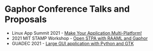 # Gaphor Conference Talks and Proposals

- Linux App Summit 2021 - [Make Your Application
Multi-Platform!](https://github.com/gaphor/presentations/blob/main/make-your-app-multiplatform/slides.md)
- 2021 MIT STAMP Workshop - [Open STPA with RAAML and Gaphor](https://github.com/gaphor/presentations/blob/main/open-stpa-with-raaml-and-gaphor/slides.md)
- GUADEC 2021 - [Large GUI application with Python and GTK](https://github.com/gaphor/presentations/blob/main/large-gui-apps-with-python-and-gtk/slides.md)
